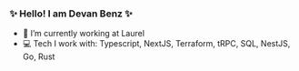 ### ✨ Hello! I am Devan Benz ✨

- 🔭 I’m currently working at Laurel
- 💻 Tech I work with: Typescript, NextJS, Terraform, tRPC, SQL, NestJS, Go, Rust
